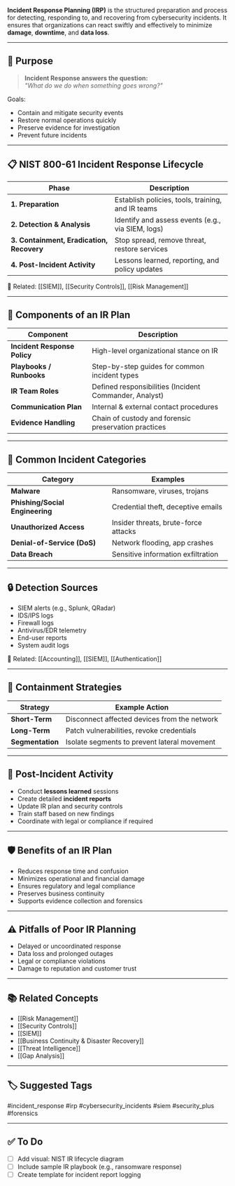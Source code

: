 **Incident Response Planning (IRP)** is the structured preparation and process for detecting, responding to, and recovering from cybersecurity incidents. It ensures that organizations can react swiftly and effectively to minimize **damage**, **downtime**, and **data loss**.

---

## 🎯 Purpose

> **Incident Response answers the question:**  
> _"What do we do when something goes wrong?"_

Goals:
- Contain and mitigate security events
- Restore normal operations quickly
- Preserve evidence for investigation
- Prevent future incidents

---

## 📋 NIST 800-61 Incident Response Lifecycle

| Phase               | Description                                                |
|----------------------|------------------------------------------------------------|
| **1. Preparation**    | Establish policies, tools, training, and IR teams         |
| **2. Detection & Analysis** | Identify and assess events (e.g., via SIEM, logs)   |
| **3. Containment, Eradication, Recovery** | Stop spread, remove threat, restore services |
| **4. Post-Incident Activity** | Lessons learned, reporting, and policy updates     |

📎 Related: [[SIEM]], [[Security Controls]], [[Risk Management]]

---

## 🧰 Components of an IR Plan

| Component               | Description                                             |
|--------------------------|---------------------------------------------------------|
| **Incident Response Policy** | High-level organizational stance on IR              |
| **Playbooks / Runbooks**     | Step-by-step guides for common incident types       |
| **IR Team Roles**            | Defined responsibilities (Incident Commander, Analyst) |
| **Communication Plan**      | Internal & external contact procedures               |
| **Evidence Handling**       | Chain of custody and forensic preservation practices |

---

## 🧱 Common Incident Categories

| Category                  | Examples                                                  |
|---------------------------|-----------------------------------------------------------|
| **Malware**               | Ransomware, viruses, trojans                              |
| **Phishing/Social Engineering** | Credential theft, deceptive emails                   |
| **Unauthorized Access**   | Insider threats, brute-force attacks                      |
| **Denial-of-Service (DoS)** | Network flooding, app crashes                           |
| **Data Breach**           | Sensitive information exfiltration                        |

---

## 🔒 Detection Sources

- SIEM alerts (e.g., Splunk, QRadar)
- IDS/IPS logs
- Firewall logs
- Antivirus/EDR telemetry
- End-user reports
- System audit logs

📎 Related: [[Accounting]], [[SIEM]], [[Authentication]]

---

## 🔄 Containment Strategies

| Strategy         | Example Action                                 |
|------------------|------------------------------------------------|
| **Short-Term**    | Disconnect affected devices from the network  |
| **Long-Term**     | Patch vulnerabilities, revoke credentials     |
| **Segmentation**  | Isolate segments to prevent lateral movement  |

---

## 🧪 Post-Incident Activity

- Conduct **lessons learned** sessions
- Create detailed **incident reports**
- Update IR plan and security controls
- Train staff based on new findings
- Coordinate with legal or compliance if required

---

## 🛡 Benefits of an IR Plan

- Reduces response time and confusion
- Minimizes operational and financial damage
- Ensures regulatory and legal compliance
- Preserves business continuity
- Supports evidence collection and forensics

---

## ⚠️ Pitfalls of Poor IR Planning

- Delayed or uncoordinated response
- Data loss and prolonged outages
- Legal or compliance violations
- Damage to reputation and customer trust

---

## 📚 Related Concepts

- [[Risk Management]]
- [[Security Controls]]
- [[SIEM]]
- [[Business Continuity & Disaster Recovery]]
- [[Threat Intelligence]]
- [[Gap Analysis]]

---

## 🏷 Suggested Tags

#incident_response #irp #cybersecurity_incidents #siem #security_plus #forensics

---

## ✅ To Do

- [ ] Add visual: NIST IR lifecycle diagram
- [ ] Include sample IR playbook (e.g., ransomware response)
- [ ] Create template for incident report logging
